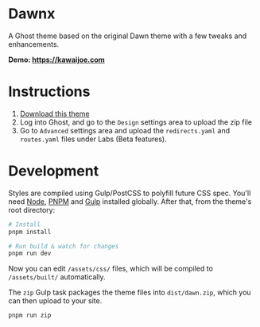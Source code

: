 # Dawnx

A Ghost theme based on the original Dawn theme with a few tweaks and enhancements.

**Demo: https://kawaijoe.com**

# Instructions

1. [Download this theme](https://github.com/kawaijoe/dawnx/releases)
2. Log into Ghost, and go to the `Design` settings area to upload the zip file
3. Go to `Advanced` settings area and upload the `redirects.yaml` and `routes.yaml` files under Labs (Beta features).

# Development

Styles are compiled using Gulp/PostCSS to polyfill future CSS spec. You'll need [Node](https://nodejs.org/), [PNPM](https://pnpm.io/) and [Gulp](https://gulpjs.com) installed globally. After that, from the theme's root directory:

```bash
# Install
pnpm install

# Run build & watch for changes
pnpm run dev
```

Now you can edit `/assets/css/` files, which will be compiled to `/assets/built/` automatically.

The `zip` Gulp task packages the theme files into `dist/dawn.zip`, which you can then upload to your site.

```bash
pnpm run zip
```
